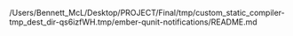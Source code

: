 /Users/Bennett_McL/Desktop/PROJECT/Final/tmp/custom_static_compiler-tmp_dest_dir-qs6izfWH.tmp/ember-qunit-notifications/README.md